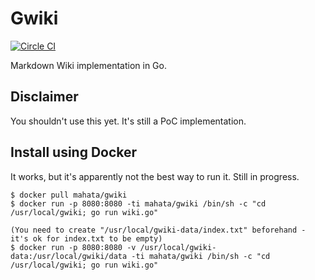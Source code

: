 # Gwiki

[![Circle CI](https://circleci.com/gh/mahata/gwiki.svg?style=svg)](https://circleci.com/gh/mahata/gwiki)

Markdown Wiki implementation in Go.

## Disclaimer

You shouldn't use this yet. It's still a PoC implementation.

## Install using Docker

It works, but it's apparently not the best way to run it. Still in progress.

```
$ docker pull mahata/gwiki
$ docker run -p 8080:8080 -ti mahata/gwiki /bin/sh -c "cd /usr/local/gwiki; go run wiki.go"

(You need to create "/usr/local/gwiki-data/index.txt" beforehand - it's ok for index.txt to be empty)
$ docker run -p 8080:8080 -v /usr/local/gwiki-data:/usr/local/gwiki/data -ti mahata/gwiki /bin/sh -c "cd /usr/local/gwiki; go run wiki.go"
```
